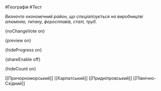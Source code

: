 #Географія #Тест

*Визначте економічний район, що спеціалізується на виробництві алюмінію, титану, феросплавів, сталі, труб.*

{noChangeVote on}

{preview on}

{hideProgress on}

{shareEnable off}

{hideCount on}

[[Причорноморський]]
[[Карпатський]]
[[Придніпровський]]
[[Північно-Східний]]
